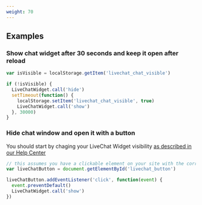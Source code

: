 ```yaml
---
weight: 70
---
```


## Examples

### Show chat widget after 30 seconds and keep it open after reload

```js
var isVisible = localStorage.getItem('livechat_chat_visible')

if (!isVisible) {
  LiveChatWidget.call('hide')
  setTimeout(function() {
    localStorage.setItem('livechat_chat_visible', true)
    LiveChatWidget.call('show')
  }, 30000)
}
```

### Hide chat window and open it with a button

You should start by chaging your LiveChat Widget visibility [as described in our Help Center](https://www.livechatinc.com/help/chat-widget-visibility/)

```js
// this assumes you have a clickable element on your site with the correct id
var liveChatButton = document.getElementById('livechat_button')

liveChatButton.addEventListener('click', function(event) {
  event.preventDefault()
  LiveChatWidget.call('show')
})
```
